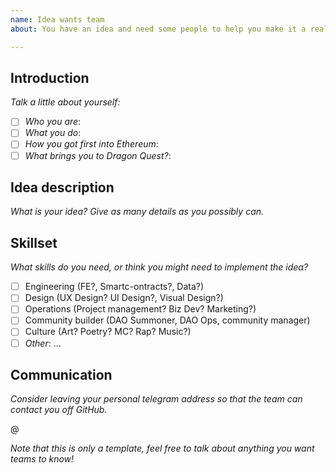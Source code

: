 ```yaml
---
name: Idea wants team
about: You have an idea and need some people to help you make it a reality!

---
```


## Introduction

_Talk a little about yourself:_

- [ ] _Who you are_: 
- [ ] _What you do_: 
- [ ] _How you got first into Ethereum_: 
- [ ] _What brings you to Dragon Quest?_: 

## Idea description

_What is your idea? Give as many details as you possibly can._

## Skillset

_What skills do you need, or think you might need to implement the idea?_

- [ ] Engineering (FE?, Smartc-ontracts?, Data?)
- [ ] Design (UX Design? UI Design?, Visual Design?)
- [ ] Operations (Project management? Biz Dev? Marketing?)
- [ ] Community builder (DAO Summoner, DAO Ops, community manager)
- [ ] Culture (Art? Poetry? MC? Rap? Music?)
- [ ] _Other_: ...

## Communication

_Consider leaving your personal telegram address so that the team can contact you off GitHub._

@ 

_Note that this is only a template, feel free to talk about anything you want teams to know!_

